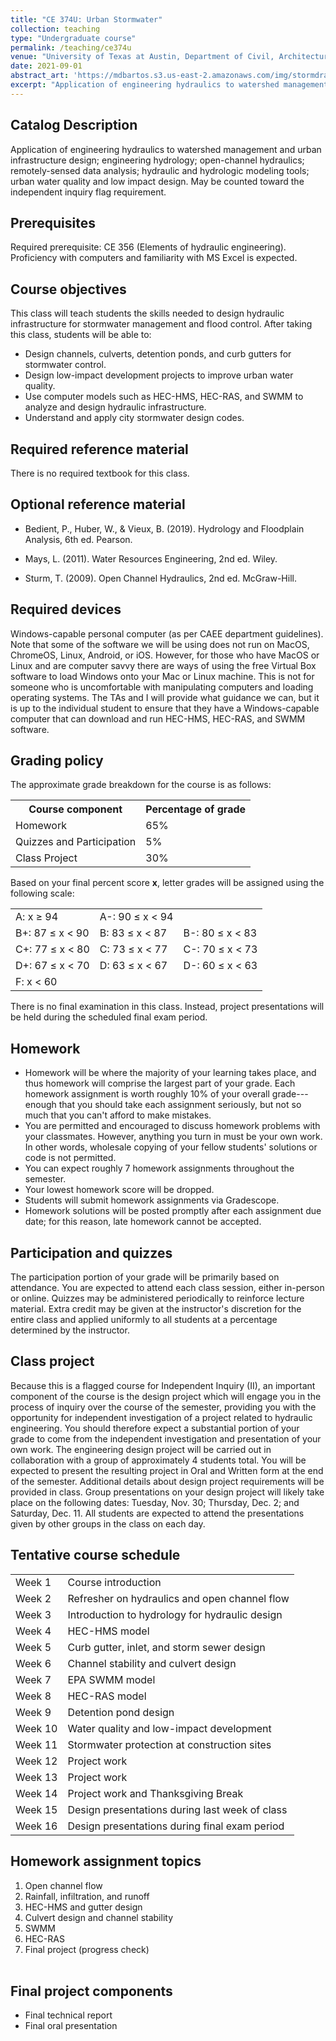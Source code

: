 ```yaml
---
title: "CE 374U: Urban Stormwater"
collection: teaching
type: "Undergraduate course"
permalink: /teaching/ce374u
venue: "University of Texas at Austin, Department of Civil, Architectural and Environmental Engineering"
date: 2021-09-01
abstract_art: 'https://mdbartos.s3.us-east-2.amazonaws.com/img/stormdrains.png'
excerpt: "Application of engineering hydraulics to watershed management and urban infrastructure design; engineering hydrology; open-channel hydraulics; remotely-sensed data analysis; hydraulic and hydrologic modeling tools; urban water quality and low impact design."
---
```


## Catalog Description

Application of engineering hydraulics to watershed management and urban
infrastructure design; engineering hydrology; open-channel hydraulics;
remotely-sensed data analysis; hydraulic and hydrologic modeling tools; urban
water quality and low impact design. May be counted toward the independent
inquiry flag requirement.

## Prerequisites

Required prerequisite: CE 356 (Elements of hydraulic engineering). Proficiency
with computers and familiarity with MS Excel is expected.

## Course objectives

This class will teach students the skills needed to design hydraulic
infrastructure for stormwater management and flood control. After taking this
class, students will be able to:

- Design channels, culverts, detention ponds, and curb gutters for
  stormwater control.
- Design low-impact development projects to improve urban water quality.
- Use computer models such as HEC-HMS, HEC-RAS, and SWMM to analyze and design
  hydraulic infrastructure.
- Understand and apply city stormwater design codes.

## Required reference material

There is no required textbook for this class.

## Optional reference material

- Bedient, P., Huber, W., & Vieux, B. (2019). Hydrology and Floodplain Analysis,
  6th ed. Pearson.

- Mays, L. (2011). Water Resources Engineering, 2nd ed. Wiley.

- Sturm, T. (2009). Open Channel Hydraulics, 2nd ed. McGraw-Hill.

## Required devices 

Windows-capable personal computer (as per CAEE department guidelines). Note that
some of the software we will be using does not run on MacOS, ChromeOS, Linux,
Android, or iOS. However, for those who have MacOS or Linux and are computer
savvy there are ways of using the free Virtual Box software to load Windows onto
your Mac or Linux machine. This is not for someone who is uncomfortable with
manipulating computers and loading operating systems. The TAs and I will provide
what guidance we can, but it is up to the individual student to ensure that they
have a Windows-capable computer that can download and run HEC-HMS, HEC-RAS, and
SWMM software.

## Grading policy

The approximate grade breakdown for the course is as follows:

<table>
  <tr>
    <th>Course component</th>
    <th>Percentage of grade</th>
  </tr>
  <tr>
    <td>Homework</td>
    <td>65%</td>
  </tr>
  <tr>
    <td>Quizzes and Participation</td>
    <td>5%</td>
  </tr>
  <tr>
    <td>Class Project</td>
    <td>30%</td>
  </tr>
</table>

Based on your final percent score <b>x</b>, letter grades will be assigned using the following scale:

<table>
    <tbody>
        <tr>
            <td>A: x ≥ 94</td>
            <td>A-: 90 ≤ x &lt; 94</td>
            <td></td>
        </tr>
        <tr>
            <td>B+: 87 ≤ x &lt; 90</td>
            <td>B: 83 ≤ x &lt; 87</td>
            <td>B-: 80 ≤ x &lt; 83</td>
        </tr>
        <tr>
            <td>C+: 77 ≤ x &lt; 80</td>
            <td>C: 73 ≤ x &lt; 77</td>
            <td>C-: 70 ≤ x &lt; 73</td>
        </tr>
        <tr>
            <td>D+: 67 ≤ x &lt; 70</td>
            <td>D: 63 ≤ x &lt; 67</td>
            <td>D-: 60 ≤ x &lt; 63</td>
        </tr>
        <tr>
            <td>F: x &lt; 60</td>
            <td></td>
            <td></td>
        </tr>
    </tbody>
</table>

There is no final examination in this class. Instead, project presentations will
be held during the scheduled final exam period.

## Homework

- Homework will be where the majority of your learning takes place, and thus homework will comprise the largest part of your grade. Each homework assignment is worth roughly 10% of your overall grade---enough that you should take each assignment seriously, but not so much that you can't afford to make mistakes.
- You are permitted and encouraged to discuss homework problems with your classmates. However, anything you turn in must be your own work. In other words, wholesale copying of your fellow students' solutions or code is not permitted.
- You can expect roughly 7 homework assignments throughout the semester.
- Your lowest homework score will be dropped.
- Students will submit homework assignments via Gradescope.
- Homework solutions will be posted promptly after each assignment due date; for this reason, late homework cannot be accepted.

## Participation and quizzes

The participation portion of your grade will be primarily based on attendance. You are expected to attend each class session, either in-person or online. Quizzes may be administered periodically to reinforce lecture material. Extra credit may be given at the instructor's discretion for the entire class and applied uniformly to all students at a percentage determined by the instructor.

## Class project

Because this is a flagged course for Independent Inquiry (II), an important component of the course is the design project which will engage you in the process of inquiry over the course of the semester, providing you with the opportunity for independent investigation of a project related to hydraulic engineering. You should therefore expect a substantial portion of your grade to come from the independent investigation and presentation of your own work. The engineering design project will be carried out in collaboration with a group of approximately 4 students total. You will be expected to present the resulting project in Oral and Written form at the end of the semester. Additional details about design project requirements will be provided in class. Group presentations on your design project will likely take place on the following dates: Tuesday, Nov. 30; Thursday, Dec. 2; and Saturday, Dec. 11. All students are expected to attend the presentations given by other groups in the class on each day.

## Tentative course schedule

<table>
    <tbody>
        <tr>
            <td>Week 1</td>
            <td>Course introduction</td>
        </tr>
        <tr>
            <td>Week 2</td>
            <td>Refresher on hydraulics and open channel flow</td>
        </tr>
        <tr>
            <td>Week 3</td>
            <td>Introduction to hydrology for hydraulic design</td>
        </tr>
        <tr>
            <td>Week 4</td>
            <td>HEC-HMS model</td>
        </tr>
        <tr>
            <td>Week 5</td>
            <td>Curb gutter, inlet, and storm sewer design</td>
        </tr>
        <tr>
            <td>Week 6</td>
            <td>Channel stability and culvert design</td>
        </tr>
        <tr>
            <td>Week 7</td>
            <td>EPA SWMM model</td>
        </tr>
        <tr>
            <td>Week 8</td>
            <td>HEC-RAS model</td>
        </tr>
        <tr>
            <td>Week 9</td>
            <td>Detention pond design</td>
        </tr>
        <tr>
            <td>Week 10</td>
            <td>Water quality and low-impact development</td>
        </tr>
        <tr>
            <td>Week 11</td>
            <td>Stormwater protection at construction sites</td>
        </tr>
        <tr>
            <td>Week 12</td>
            <td>Project work</td>
        </tr>
        <tr>
            <td>Week 13</td>
            <td>Project work</td>
        </tr>
        <tr>
            <td>Week 14</td>
            <td>Project work and Thanksgiving Break</td>
        </tr>
        <tr>
            <td>Week 15</td>
            <td>Design presentations during last week of class</td>
        </tr>
        <tr>
            <td>Week 16</td>
            <td>Design presentations during final exam period</td>
        </tr>
    </tbody>
</table>

## Homework assignment topics

<ol>
    <li>Open channel flow</li>
    <li>Rainfall, infiltration, and runoff</li>
    <li>HEC-HMS and gutter design</li>
    <li>Culvert design and channel stability</li>
    <li>SWMM</li>
    <li>HEC-RAS</li>
    <li>Final project (progress check)<br /><br /></li>
</ol>

## Final project components

<ul>
    <li>Final technical report</li>
    <li>Final oral presentation<br /><br /></li>
</ul>
